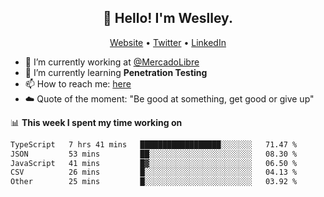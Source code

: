 <h2 align="center">👋 Hello! I'm Weslley.</h2>
<p align="center">
  <a href="http://weslleyneri.com.br">Website</a> •
  <a href="https://twitter.com/Weslley_Neri">Twitter</a> •
  <a href="https://www.linkedin.com/in/weslley-neri-3658908b">LinkedIn</a>
</p>


- 🔭 I’m currently working at [@MercadoLibre](https://github.com/mercadolibre)
- 🌱 I’m currently learning **Penetration Testing**
- 📫 How to reach me: [here](mailto:weslley39@gmail.com)
- ☁️ Quote of the moment: "Be good at something, get good or give up"

📊 **This week I spent my time working on**
<!--START_SECTION:waka-->

```txt
TypeScript   7 hrs 41 mins   ██████████████████░░░░░░░   71.47 %
JSON         53 mins         ██░░░░░░░░░░░░░░░░░░░░░░░   08.30 %
JavaScript   41 mins         █▓░░░░░░░░░░░░░░░░░░░░░░░   06.50 %
CSV          26 mins         █░░░░░░░░░░░░░░░░░░░░░░░░   04.13 %
Other        25 mins         █░░░░░░░░░░░░░░░░░░░░░░░░   03.92 %
```

<!--END_SECTION:waka-->

<!-- Inspired by https://github.com/gruselhaus/gruselhaus -->